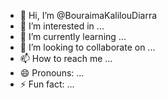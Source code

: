 - 👋 Hi, I’m @BouraimaKalilouDiarra
- 👀 I’m interested in ...
- 🌱 I’m currently learning ...
- 💞️ I’m looking to collaborate on ...
- 📫 How to reach me ...
- 😄 Pronouns: ...
- ⚡ Fun fact: ...

<!---
BouraimaKalilouDiarra/BouraimaKalilouDiarra is a ✨ special ✨ repository because its `README.md` (this file) appears on your GitHub profile.
You can click the Preview link to take a look at your changes.
--->
